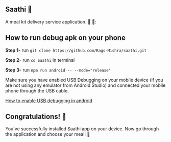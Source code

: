 ## Saathi 🥬
A meal kit delivery service application. 🍳 🥫:
## How to run debug apk on your phone
**Step 1-**  run `git clone https://github.com/Rags-Mishra/saathi.git`

**Step 2-**  run `cd Saathi` in terminal

**Step 3-**  run `npm run android -- --mode="release"`

Make sure you have enabled USB Debugging on your mobile device (if you are not using any emulator from Android Studio) and connected your mobile phone through the USB cable. 

[How to enable USB debugging in android](https://www.lifewire.com/enable-usb-debugging-android-4690927)

## Congratulations! :tada:

You've successfully installed Saathi app on your device. Now go through the application and choose your meal! :partying_face:
